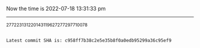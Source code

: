 Now the time is 2022-07-18 13:31:33 pm

---

<small>277223131220143119627277297710078</small>

```txt

Latest commit SHA is: c958ff7b38c2e5e35b8f0a0edb95299a36c95ef9
```
